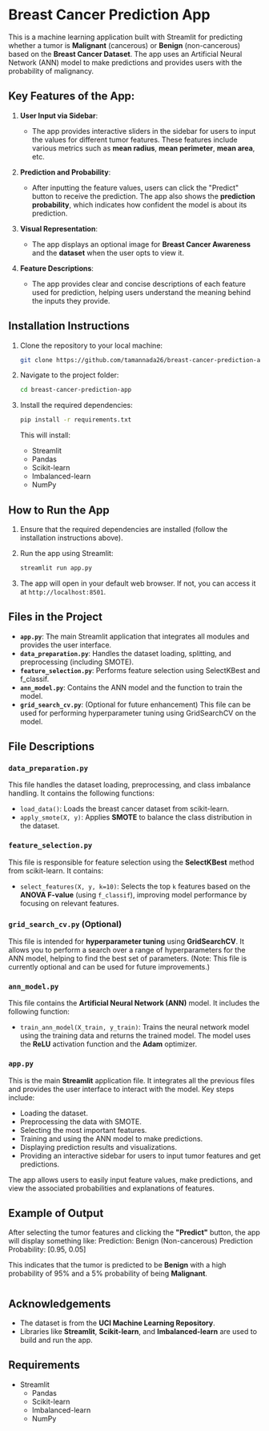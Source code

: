 
# Breast Cancer Prediction App

This is a machine learning application built with Streamlit for predicting whether a tumor is **Malignant** (cancerous) or **Benign** (non-cancerous) based on the **Breast Cancer Dataset**. The app uses an Artificial Neural Network (ANN) model to make predictions and provides users with the probability of malignancy.

## Key Features of the App:

1. **User Input via Sidebar**:  
   - The app provides interactive sliders in the sidebar for users to input the values for different tumor features. These features include various metrics such as **mean radius**, **mean perimeter**, **mean area**, etc.
  
2. **Prediction and Probability**:  
   - After inputting the feature values, users can click the "Predict" button to receive the prediction. The app also shows the **prediction probability**, which indicates how confident the model is about its prediction.
   
3. **Visual Representation**:  
   - The app displays an optional image for **Breast Cancer Awareness** and the **dataset** when the user opts to view it.

4. **Feature Descriptions**:  
   - The app provides clear and concise descriptions of each feature used for prediction, helping users understand the meaning behind the inputs they provide.



## Installation Instructions

1. Clone the repository to your local machine:

    ```bash
   git clone https://github.com/tamannada26/breast-cancer-prediction-app.git

    ```

2. Navigate to the project folder:

    ```bash
    cd breast-cancer-prediction-app
    ```

3. Install the required dependencies:

    ```bash
    pip install -r requirements.txt
    ```

    This will install:
    - Streamlit
    - Pandas
    - Scikit-learn
    - Imbalanced-learn
    - NumPy

## How to Run the App

1. Ensure that the required dependencies are installed (follow the installation instructions above).
   
2. Run the app using Streamlit:

    ```bash
    streamlit run app.py
    ```

3. The app will open in your default web browser. If not, you can access it at `http://localhost:8501`.

## Files in the Project

- **`app.py`**: The main Streamlit application that integrates all modules and provides the user interface.
- **`data_preparation.py`**: Handles the dataset loading, splitting, and preprocessing (including SMOTE).
- **`feature_selection.py`**: Performs feature selection using SelectKBest and f_classif.
- **`ann_model.py`**: Contains the ANN model and the function to train the model.
- **`grid_search_cv.py`**: (Optional for future enhancement) This file can be used for performing hyperparameter tuning using GridSearchCV on the model.

## File Descriptions

### `data_preparation.py`
This file handles the dataset loading, preprocessing, and class imbalance handling. It contains the following functions:
- `load_data()`: Loads the breast cancer dataset from scikit-learn.
- `apply_smote(X, y)`: Applies **SMOTE** to balance the class distribution in the dataset.

### `feature_selection.py`
This file is responsible for feature selection using the **SelectKBest** method from scikit-learn. It contains:
- `select_features(X, y, k=10)`: Selects the top `k` features based on the **ANOVA F-value** (using `f_classif`), improving model performance by focusing on relevant features.

### `grid_search_cv.py` (Optional)
This file is intended for **hyperparameter tuning** using **GridSearchCV**. It allows you to perform a search over a range of hyperparameters for the ANN model, helping to find the best set of parameters. (Note: This file is currently optional and can be used for future improvements.)

### `ann_model.py`
This file contains the **Artificial Neural Network (ANN)** model. It includes the following function:
- `train_ann_model(X_train, y_train)`: Trains the neural network model using the training data and returns the trained model. The model uses the **ReLU** activation function and the **Adam** optimizer.

### `app.py`
This is the main **Streamlit** application file. It integrates all the previous files and provides the user interface to interact with the model. Key steps include:
- Loading the dataset.
- Preprocessing the data with SMOTE.
- Selecting the most important features.
- Training and using the ANN model to make predictions.
- Displaying prediction results and visualizations.
- Providing an interactive sidebar for users to input tumor features and get predictions.

The app allows users to easily input feature values, make predictions, and view the associated probabilities and explanations of features.


## Example of Output

After selecting the tumor features and clicking the **"Predict"** button, the app will display something like:
Prediction: Benign (Non-cancerous) Prediction Probability: [0.95, 0.05]

This indicates that the tumor is predicted to be **Benign** with a high probability of 95% and a 5% probability of being **Malignant**.

#

## Acknowledgements

- The dataset is from the **UCI Machine Learning Repository**.
- Libraries like **Streamlit**, **Scikit-learn**, and **Imbalanced-learn** are used to build and run the app.

## Requirements
  - Streamlit
    - Pandas
    - Scikit-learn
    - Imbalanced-learn
    - NumPy


